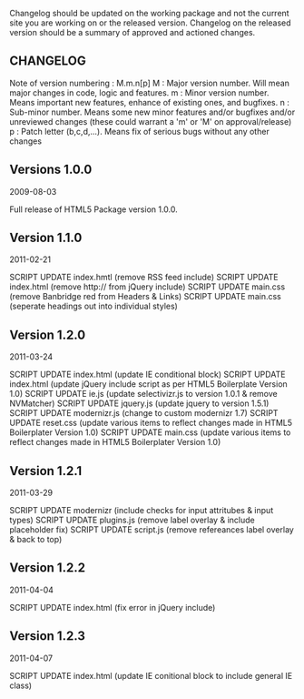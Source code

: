 Changelog should be updated on the working package and not the current site you are working on or the released version.
Changelog on the released version should be a summary of approved and actioned changes.

CHANGELOG
---------
Note of version numbering :
M.m.n[p]
M : Major version number. Will mean major changes in code,
    logic and features.
m : Minor version number. Means important new features, enhance of
    existing ones, and bugfixes.
n : Sub-minor number. Means some new minor features and/or bugfixes and/or unreviewed changes (these could warrant a 'm' or 'M' on approval/release)
p : Patch letter (b,c,d,...). Means fix of serious bugs without
    any other changes

Versions 1.0.0
-----------------------------
2009-08-03

Full release of HTML5 Package version 1.0.0.

Version 1.1.0 
------------------
2011-02-21

SCRIPT UPDATE index.hmtl (remove RSS feed include)
SCRIPT UPDATE index.html (remove http:// from jQuery include)
SCRIPT UPDATE main.css (remove Banbridge red from Headers & Links)
SCRIPT UPDATE main.css (seperate headings out into individual styles)

Version 1.2.0
------------------
2011-03-24

SCRIPT UPDATE index.html (update IE conditional block)
SCRIPT UPDATE index.html (update jQuery include script as per HTML5 Boilerplate Version 1.0)
SCRIPT UPDATE ie.js (update selectivizr.js to version 1.0.1 & remove NVMatcher)
SCRIPT UPDATE jquery.js (update jquery to version 1.5.1)
SCRIPT UPDATE modernizr.js (change to custom modernizr 1.7)
SCRIPT UPDATE reset.css (update various items to reflect changes made in HTML5 Boilerplater Version 1.0)
SCRIPT UPDATE main.css (update various items to reflect changes made in HTML5 Boilerplater Version 1.0)

Version 1.2.1
------------------
2011-03-29

SCRIPT UPDATE modernizr (include checks for input attritubes & input types)
SCRIPT UPDATE plugins.js (remove label overlay & include placeholder fix)
SCRIPT UPDATE script.js (remove refereances label overlay & back to top)

Version 1.2.2
------------------
2011-04-04

SCRIPT UPDATE index.html (fix error in jQuery include)

Version 1.2.3
------------------
2011-04-07

SCRIPT UPDATE index.html (update IE conitional block to include general IE class)